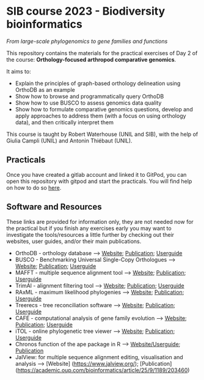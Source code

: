 # SIB course 2023 - Biodiversity bioinformatics

_From large-scale phylogenomics to gene families and functions_

This repository contains the materials for the practical exercises of Day 2 of the course: **Orthology-focused arthropod comparative genomics**.

It aims to:
- Explain the principles of graph-based orthology delineation using OrthoDB as an example
- Show how to browse and programmatically query OrthoDB
- Show how to use BUSCO to assess genomics data quality
- Show how to formulate comparative genomics questions, develop and apply approaches to address them (with a focus on using orthology data), and then critically interpret them

This course is taught by Robert Waterhouse (UNIL and SIB), with the help of Giulia Campli (UNIL) and Antonin Thiébaut (UNIL).


## Practicals

Once you have created a gitlab account and linked it to GitPod, you can open this repository with gitpod and start the practicals. You will find help on how to do so [here](https://www.gitpod.io/docs/introduction/getting-started#step-1-your-first-workspace).


## Software and Resources

These links are provided for information only, they are not needed now for the practical but if you finish any exercises early you may want to investigate the tools/resources a little further by checking out their websites, user guides, and/or their main publications.

- OrthoDB - orthology database --> 
[Website](https://www.orthodb.org/); [Publication](https://academic.oup.com/nar/article/49/D1/D389/5983625); [Userguide](https://www.ezlab.org/orthodb_userguide.html)
- BUSCO - Benchmarking Universal Single-Copy Orthologues --> 
[Website](https://busco.ezlab.org/); [Publication](https://academic.oup.com/mbe/article/38/10/4647/6329644); [Userguide](https://busco.ezlab.org/busco_userguide.html)
- MAFFT - multiple sequence alignment tool --> 
[Website](https://mafft.cbrc.jp/alignment/software/); [Publication](https://academic.oup.com/mbe/article/30/4/772/1073398); [Userguide](https://mafft.cbrc.jp/alignment/software/manual/manual.html)
- TrimAl - alignment filtering tool --> 
[Website](http://trimal.cgenomics.org/trimal); [Publication](https://academic.oup.com/bioinformatics/article/25/15/1972/213148); [Userguide](http://trimal.cgenomics.org/use_of_the_command_line_trimal_v1.2)
- RAxML - maximum likelihood phylogenies --> 
[Website](https://cme.h-its.org/exelixis/web/software/raxml/); [Publication](https://academic.oup.com/bioinformatics/article/22/21/2688/251208); [Userguide](https://cme.h-its.org/exelixis/resource/download/NewManual.pdf)
- Treerecs - tree reconciliation software --> 
[Website](https://project.inria.fr/treerecs/); [Publication](https://project.inria.fr/treerecs/publications/); [Userguide](https://project.inria.fr/treerecs/treerecs-options/)
- CAFE - computational analysis of gene family evolution --> 
[Website](https://github.com/hahnlab/CAFE5); [Publication](https://academic.oup.com/bioinformatics/article/36/22-23/5516/6039105); [Userguide](https://github.com/hahnlab/CAFE5)
- iTOL - online phylogenetic tree viewer --> 
[Website](https://itol.embl.de/); [Publication](https://academic.oup.com/nar/article/49/W1/W293/6246398); [Userguide](https://itol.embl.de/help.cgi)
- Chronos function of the ape package in R --> 
[Website/Userguide](https://rdrr.io/cran/ape/man/chronos.html); [Publication](https://www.sciencedirect.com/science/article/pii/S1055790313000651)
- JalView: for multiple sequence alignment editing, visualisation and analysis --> 
[Website] (https://www.jalview.org/); [Publication] (https://academic.oup.com/bioinformatics/article/25/9/1189/203460)
